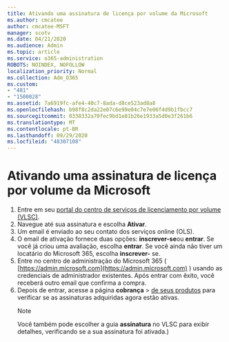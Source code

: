 ```yaml
---
title: Ativando uma assinatura de licença por volume da Microsoft
ms.author: cmcatee
author: cmcatee-MSFT
manager: scotv
ms.date: 04/21/2020
ms.audience: Admin
ms.topic: article
ms.service: o365-administration
ROBOTS: NOINDEX, NOFOLLOW
localization_priority: Normal
ms.collection: Adm_O365
ms.custom:
- "481"
- "1500028"
ms.assetid: 7a6919fc-afe4-40c7-8ada-d8ce523ad8a8
ms.openlocfilehash: b98f8c2da22e07c6e99e04c7e7e06f4d9b1fbcc7
ms.sourcegitcommit: 0338332a70fec9bd1e81b26e1933a5d0e3f261b6
ms.translationtype: MT
ms.contentlocale: pt-BR
ms.lasthandoff: 09/29/2020
ms.locfileid: "48307108"
---
```

# <a name="activating-a-microsoft-volume-license-subscription"></a>Ativando uma assinatura de licença por volume da Microsoft

1. Entre em seu [portal do centro de serviços de licenciamento por volume (VLSC)](https://go.microsoft.com/fwlink/p/?LinkId=329762).
2. Navegue até sua assinatura e escolha **Ativar**.
3. Um email é enviado ao seu contato dos serviços online (OLS).
4. O email de ativação fornece duas opções: **inscrever-se**ou **entrar**. Se você já criou uma avaliação, escolha **entrar**. Se você ainda não tiver um locatário do Microsoft 365, escolha **inscrever-** se.
5. Entre no centro de administração do Microsoft 365 ( [https://admin.microsoft.com](https://admin.microsoft.com) ) usando as credenciais de administrador existentes. Após entrar com êxito, você receberá outro email que confirma a compra.
6. Depois de entrar, acesse a página **cobrança** \> [de seus produtos](https://go.microsoft.com/fwlink/p/?linkid=842054) para verificar se as assinaturas adquiridas agora estão ativas. 
    > [!NOTE]
    > Você também pode escolher a guia **assinatura** no VLSC para exibir detalhes, verificando se a sua assinatura foi ativada.)

